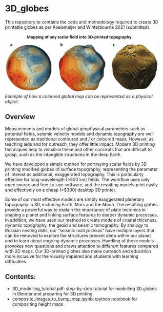 # 3D_globes

This repository to contains the code and methodology required to create 3D printable globes as per Koelemeijer and Winterbourne 2021 (submitted).  

![overview image](/Overview.JPEG)
_Example of how a coloured global map can be represented as a physical object._


## Overview
Measurements and models of global geophysical parameters such as potential fields, seismic velocity models and dynamic topography are well represented as traditional contoured and / or coloured maps. However, as teaching aids and for outreach, they offer little impact. Modern 3D printing techniques help to visualise these and other concepts that are difficult to grasp, such as the intangible structures in the deep Earth.

We have developed a simple method for portraying scalar fields by 3D printing modified globes of surface topography, representing the parameter of interest as additional, exaggerated topography. This is particularly effective for long-wavelength (>500 km) fields. The workflow uses only open source and free-to-use software, and the resulting models print easily and effectively on a cheap (<$300) desktop 3D printer. 

Some of our most effective models are simply exaggerated planetary topography in 3D, including Earth, Mars and the Moon. The resulting globes provide a powerful way to explain the importance of plate tectonics in shaping a planet and linking surface features to deeper dynamic processes. In addition, we have used our method to create models of crustal thickness, dynamic topography, the geoid and seismic tomography. By analogy to Russian nesting dolls, our "seismic matryoshkas" have multiple layers
that can be removed to explore the structures present deep within our planet and to learn about ongoing dynamic processes.  Handling of these models provokes new questions and draws attention to different features compared with 2D maps. Our 3D-printed globes also make outreach and education more inclusive for the visually impaired and students with learning difficulties.


## Contents:
 - 3D_modelling_tutorial.pdf: step-by-step tutorial for modelling 3D globes in Blender and preparing for 3D printing
 - composite_images_to_bump_map.ipynb: ipython notebook for compositing height maps

